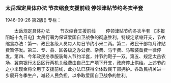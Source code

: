 ### 太岳规定具体办法  节衣缩食支援前线  停领津贴节约冬衣半套

1946-09-26
第2版()
专栏：

　　太岳规定具体办法
　　节衣缩食支援前线
　　停领津贴节约冬衣半套
    【本报阳城十九日电】太岳行署为保证爱国自卫战争的彻底胜利，特规定紧缩开支，节衣缩食办法：第一、政民各级人员每人每日节约小米二两。第二、政民干部每月津贴费暂停发。第三、专、县、区各级之办公费、杂费、马干费、马鞍装备费一律停发。第四、今年政民冬季服装每人节约半套，并节约鞋子一双。第五、规定太岳农场、冀南银行太岳区行两机关经费由自己生产项下开支，政府停止供给。上述节约之小米现金将全用于支援前线，此办法已获得全体政民干部拥护。各政民机关进一步展开冬季生产，减轻人民负担，以争取爱国自卫战争的胜利。
